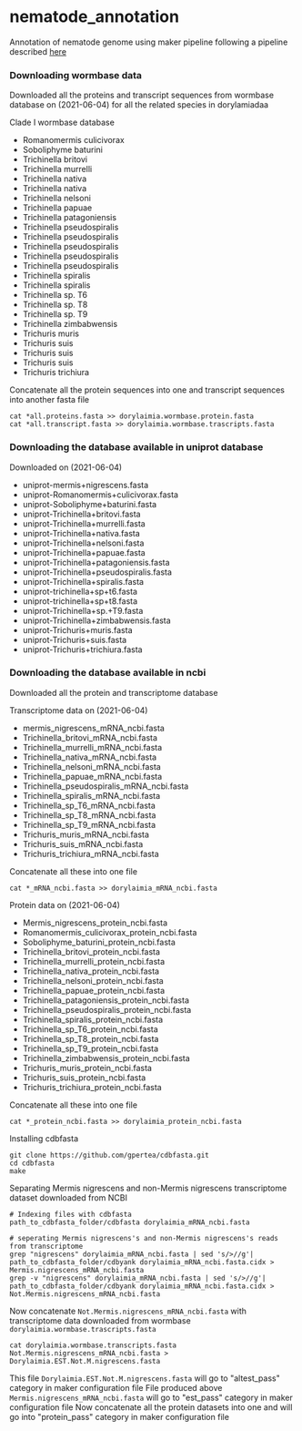 # nematode_annotation
Annotation of nematode genome using maker pipeline following a pipeline described [here](https://bioinformaticsworkbook.org/dataAnalysis/GenomeAnnotation/Intro_To_Maker.html#gsc.tab=0)

### Downloading wormbase data
Downloaded all the proteins and transcript sequences from wormbase database on (2021-06-04) for all the related species in dorylamiadaa
  
Clade I wormbase database
  
- Romanomermis culicivorax
- Soboliphyme baturini
- Trichinella britovi
- Trichinella murrelli
- Trichinella nativa
- Trichinella nativa
- Trichinella nelsoni
- Trichinella papuae
- Trichinella patagoniensis
- Trichinella pseudospiralis
- Trichinella pseudospiralis
- Trichinella pseudospiralis
- Trichinella pseudospiralis
- Trichinella pseudospiralis
- Trichinella spiralis
- Trichinella spiralis
- Trichinella sp. T6
- Trichinella sp. T8
- Trichinella sp. T9
- Trichinella zimbabwensis
- Trichuris muris
- Trichuris suis
- Trichuris suis
- Trichuris suis
- Trichuris trichiura

Concatenate all the protein sequences into one and transcript sequences into another fasta file

```
cat *all.proteins.fasta >> dorylaimia.wormbase.protein.fasta
cat *all.transcript.fasta >> dorylaimia.wormbase.trascripts.fasta
```
### Downloading the database available in uniprot database

Downloaded on (2021-06-04)

- uniprot-mermis+nigrescens.fasta
- uniprot-Romanomermis+culicivorax.fasta
- uniprot-Soboliphyme+baturini.fasta
- uniprot-Trichinella+britovi.fasta
- uniprot-Trichinella+murrelli.fasta
- uniprot-Trichinella+nativa.fasta
- uniprot-Trichinella+nelsoni.fasta
- uniprot-Trichinella+papuae.fasta
- uniprot-Trichinella+patagoniensis.fasta
- uniprot-Trichinella+pseudospiralis.fasta
- uniprot-Trichinella+spiralis.fasta
- uniprot-trichinella+sp+t6.fasta
- uniprot-trichinella+sp+t8.fasta
- uniprot-Trichinella+sp.+T9.fasta
- uniprot-Trichinella+zimbabwensis.fasta
- uniprot-Trichuris+muris.fasta
- uniprot-Trichuris+suis.fasta
- uniprot-Trichuris+trichiura.fasta


### Downloading the database available in ncbi

Downloaded all the protein and transcriptome database 
  
Transcriptome data on (2021-06-04)
  
- mermis_nigrescens_mRNA_ncbi.fasta
- Trichinella_britovi_mRNA_ncbi.fasta
- Trichinella_murrelli_mRNA_ncbi.fasta
- Trichinella_nativa_mRNA_ncbi.fasta
- Trichinella_nelsoni_mRNA_ncbi.fasta
- Trichinella_papuae_mRNA_ncbi.fasta
- Trichinella_pseudospiralis_mRNA_ncbi.fasta
- Trichinella_spiralis_mRNA_ncbi.fasta
- Trichinella_sp_T6_mRNA_ncbi.fasta
- Trichinella_sp_T8_mRNA_ncbi.fasta
- Trichinella_sp_T9_mRNA_ncbi.fasta
- Trichuris_muris_mRNA_ncbi.fasta
- Trichuris_suis_mRNA_ncbi.fasta
- Trichuris_trichiura_mRNA_ncbi.fasta

Concatenate all these into one file
```
cat *_mRNA_ncbi.fasta >> dorylaimia_mRNA_ncbi.fasta
```
Protein data on (2021-06-04)
  
- Mermis_nigrescens_protein_ncbi.fasta
- Romanomermis_culicivorax_protein_ncbi.fasta
- Soboliphyme_baturini_protein_ncbi.fasta
- Trichinella_britovi_protein_ncbi.fasta
- Trichinella_murrelli_protein_ncbi.fasta
- Trichinella_nativa_protein_ncbi.fasta
- Trichinella_nelsoni_protein_ncbi.fasta
- Trichinella_papuae_protein_ncbi.fasta
- Trichinella_patagoniensis_protein_ncbi.fasta
- Trichinella_pseudospiralis_protein_ncbi.fasta
- Trichinella_spiralis_protein_ncbi.fasta
- Trichinella_sp_T6_protein_ncbi.fasta
- Trichinella_sp_T8_protein_ncbi.fasta
- Trichinella_sp_T9_protein_ncbi.fasta
- Trichinella_zimbabwensis_protein_ncbi.fasta
- Trichuris_muris_protein_ncbi.fasta
- Trichuris_suis_protein_ncbi.fasta
- Trichuris_trichiura_protein_ncbi.fasta

Concatenate all these into one file
```
cat *_protein_ncbi.fasta >> dorylaimia_protein_ncbi.fasta
```

Installing cdbfasta
```
git clone https://github.com/gpertea/cdbfasta.git
cd cdbfasta
make
```

Separating Mermis nigrescens and non-Mermis nigrescens transcriptome dataset downloaded from NCBI
```
# Indexing files with cdbfasta
path_to_cdbfasta_folder/cdbfasta dorylaimia_mRNA_ncbi.fasta

# seperating Mermis nigrescens's and non-Mermis nigrescens's reads from transcriptome
grep "nigrescens" dorylaimia_mRNA_ncbi.fasta | sed 's/>//g'| path_to_cdbfasta_folder/cdbyank dorylaimia_mRNA_ncbi.fasta.cidx > Mermis.nigrescens_mRNA_ncbi.fasta
grep -v "nigrescens" dorylaimia_mRNA_ncbi.fasta | sed 's/>//g'| path_to_cdbfasta_folder/cdbyank dorylaimia_mRNA_ncbi.fasta.cidx > Not.Mermis.nigrescens_mRNA_ncbi.fasta
```
Now concatenate `Not.Mermis.nigrescens_mRNA_ncbi.fasta` with transcriptome data downloaded from wormbase `dorylaimia.wormbase.trascripts.fasta`
```
cat dorylaimia.wormbase.transcripts.fasta Not.Mermis.nigrescens_mRNA_ncbi.fasta > Dorylaimia.EST.Not.M.nigrescens.fasta
```
This file `Dorylaimia.EST.Not.M.nigrescens.fasta` will go to "altest_pass" category in maker configuration file
File produced above `Mermis.nigrescens_mRNA_ncbi.fasta` will go to "est_pass" category in maker configuration file
Now concatenate all the protein datasets into one and will go into "protein_pass" category in maker configuration file


